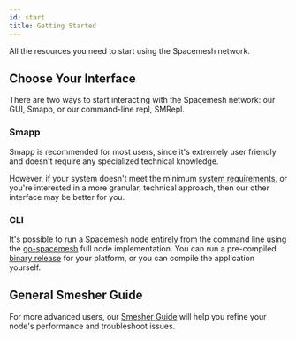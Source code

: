 ```yaml
---
id: start
title: Getting Started
---
```


All the resources you need to start using the Spacemesh network.

## Choose Your Interface

There are two ways to start interacting with the Spacemesh network: our GUI, Smapp, or our command-line repl, SMRepl.

### Smapp

Smapp is recommended for most users, since it's extremely user friendly and doesn't require any specialized technical knowledge.

However, if your system doesn't meet the minimum [system requirements](start/smapp/requirements), or you're interested in a more granular, technical approach, then our other interface may be better for you.

### CLI

It's possible to run a Spacemesh node entirely from the command line using the [go-spacemesh](https://github.com/spacemeshos/go-spacemesh) full node implementation. You can run a pre-compiled [binary release](https://github.com/spacemeshos/go-spacemesh/releases) for your platform, or you can compile the application yourself.

## General Smesher Guide

For more advanced users, our [Smesher Guide](start/smesher) will help you refine your node's performance and troubleshoot issues.
